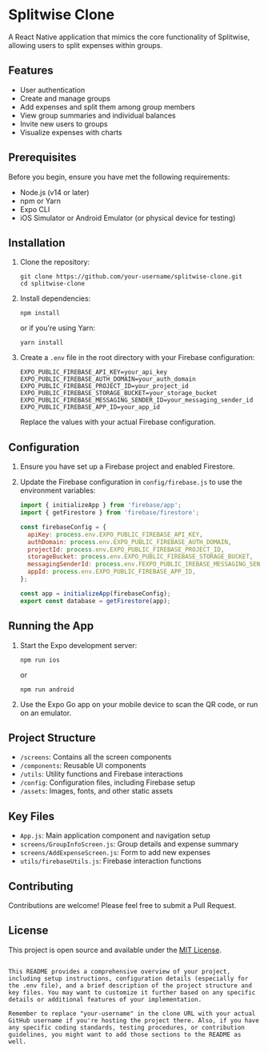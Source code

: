 # Splitwise Clone

A React Native application that mimics the core functionality of Splitwise, allowing users to split expenses within groups.

## Features

- User authentication
- Create and manage groups
- Add expenses and split them among group members
- View group summaries and individual balances
- Invite new users to groups
- Visualize expenses with charts

## Prerequisites

Before you begin, ensure you have met the following requirements:

- Node.js (v14 or later)
- npm or Yarn
- Expo CLI
- iOS Simulator or Android Emulator (or physical device for testing)

## Installation

1. Clone the repository:
   ```
   git clone https://github.com/your-username/splitwise-clone.git
   cd splitwise-clone
   ```

2. Install dependencies:
   ```
   npm install
   ```
   or if you're using Yarn:
   ```
   yarn install
   ```

3. Create a `.env` file in the root directory with your Firebase configuration:
   ```
   EXPO_PUBLIC_FIREBASE_API_KEY=your_api_key
   EXPO_PUBLIC_FIREBASE_AUTH_DOMAIN=your_auth_domain
   EXPO_PUBLIC_FIREBASE_PROJECT_ID=your_project_id
   EXPO_PUBLIC_FIREBASE_STORAGE_BUCKET=your_storage_bucket
   EXPO_PUBLIC_FIREBASE_MESSAGING_SENDER_ID=your_messaging_sender_id
   EXPO_PUBLIC_FIREBASE_APP_ID=your_app_id
   ```

   Replace the values with your actual Firebase configuration.

## Configuration

1. Ensure you have set up a Firebase project and enabled Firestore.
2. Update the Firebase configuration in `config/firebase.js` to use the environment variables:

   ```javascript
   import { initializeApp } from 'firebase/app';
   import { getFirestore } from 'firebase/firestore';

   const firebaseConfig = {
     apiKey: process.env.EXPO_PUBLIC_FIREBASE_API_KEY,
     authDomain: process.env.EXPO_PUBLIC_FIREBASE_AUTH_DOMAIN,
     projectId: process.env.EXPO_PUBLIC_FIREBASE_PROJECT_ID,
     storageBucket: process.env.EXPO_PUBLIC_FIREBASE_STORAGE_BUCKET,
     messagingSenderId: process.env.FEXPO_PUBLIC_IREBASE_MESSAGING_SENDER_ID,
     appId: process.env.EXPO_PUBLIC_FIREBASE_APP_ID,
   };

   const app = initializeApp(firebaseConfig);
   export const database = getFirestore(app);
   ```

## Running the App

1. Start the Expo development server:
   ```
   npm run ios
   ```
   or 
   ```
   npm run android
   ```

2. Use the Expo Go app on your mobile device to scan the QR code, or run on an emulator.

## Project Structure

- `/screens`: Contains all the screen components
- `/components`: Reusable UI components
- `/utils`: Utility functions and Firebase interactions
- `/config`: Configuration files, including Firebase setup
- `/assets`: Images, fonts, and other static assets

## Key Files

- `App.js`: Main application component and navigation setup
- `screens/GroupInfoScreen.js`: Group details and expense summary
- `screens/AddExpenseScreen.js`: Form to add new expenses
- `utils/firebaseUtils.js`: Firebase interaction functions

## Contributing

Contributions are welcome! Please feel free to submit a Pull Request.

## License

This project is open source and available under the [MIT License](LICENSE).
```

This README provides a comprehensive overview of your project, including setup instructions, configuration details (especially for the .env file), and a brief description of the project structure and key files. You may want to customize it further based on any specific details or additional features of your implementation.

Remember to replace "your-username" in the clone URL with your actual GitHub username if you're hosting the project there. Also, if you have any specific coding standards, testing procedures, or contribution guidelines, you might want to add those sections to the README as well.